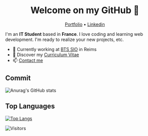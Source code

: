 <h1 align="center">Welcome on my GitHub 👋</h1>

<p align="center">
  <a href="https://antoinegandelin.github.io/portfolio/">Portfolio</a> •
  <a href="https://www.linkedin.com/in/antoine-gandelin-11a755209/">Linkedin</a>
</p>

I'm an __IT Student__ based in __France__. I love coding and learning web development. I'm ready to realize your new projects, etc.

* 💼 Currently working at [BTS SIO](http://www.sio-reims.fr) in Reims <br/>
* 🔖 Discover my [Curriculum Vitae](https://ark4nix.github.io/portfolio/ressources/cv_antoine_gandelin.pdf)<br/>
* 📫 [Contact me](mailto:antoine.gandelin@gmail.com)


## Commit

![Anurag's GitHub stats](https://github-readme-stats.vercel.app/api?username=AntoineGandelin&show_icons=true&theme=radical)


## Top Languages

[![Top Langs](https://github-readme-stats.vercel.app/api/top-langs/?username=AntoineGandelin&langs_count=8)](https://github.com/anuraghazra/github-readme-stats)



![Visitors](https://visitor-badge.laobi.icu/badge?page_id=AntoineGandelin.AntoineGandelin)
